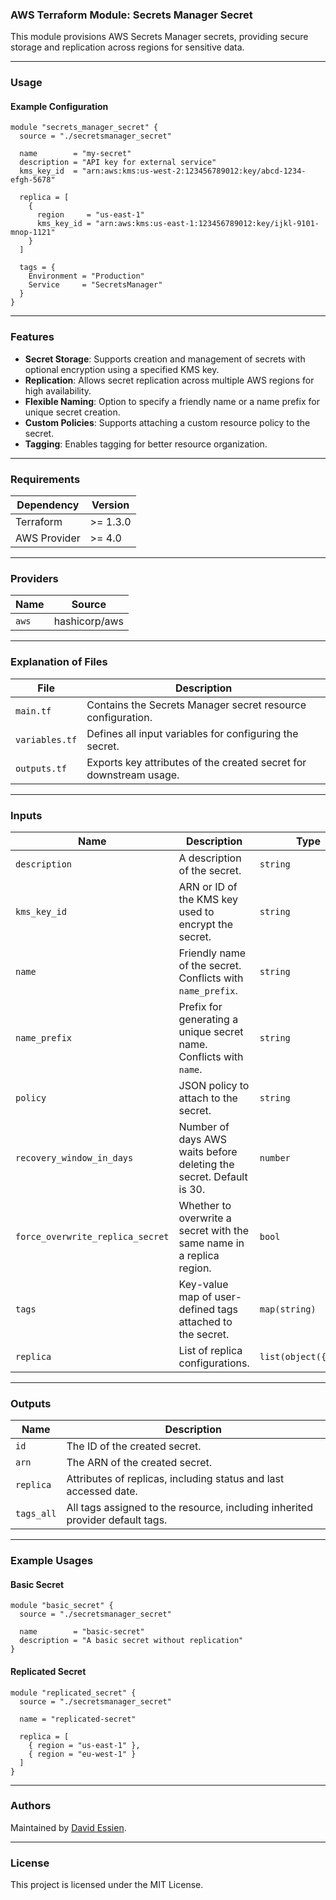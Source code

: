 ### AWS Terraform Module: Secrets Manager Secret

This module provisions AWS Secrets Manager secrets, providing secure storage and replication across regions for sensitive data.

---

### **Usage**

#### Example Configuration

```hcl
module "secrets_manager_secret" {
  source = "./secretsmanager_secret"

  name        = "my-secret"
  description = "API key for external service"
  kms_key_id  = "arn:aws:kms:us-west-2:123456789012:key/abcd-1234-efgh-5678"

  replica = [
    {
      region     = "us-east-1"
      kms_key_id = "arn:aws:kms:us-east-1:123456789012:key/ijkl-9101-mnop-1121"
    }
  ]

  tags = {
    Environment = "Production"
    Service     = "SecretsManager"
  }
}
```

---

### **Features**

- **Secret Storage**: Supports creation and management of secrets with optional encryption using a specified KMS key.
- **Replication**: Allows secret replication across multiple AWS regions for high availability.
- **Flexible Naming**: Option to specify a friendly name or a name prefix for unique secret creation.
- **Custom Policies**: Supports attaching a custom resource policy to the secret.
- **Tagging**: Enables tagging for better resource organization.

---

### **Requirements**

| **Dependency** | **Version** |
| -------------- | ----------- |
| Terraform      | >= 1.3.0    |
| AWS Provider   | >= 4.0      |

---

### **Providers**

| **Name** | **Source**    |
| -------- | ------------- |
| `aws`    | hashicorp/aws |

---

### **Explanation of Files**

| **File**       | **Description**                                                    |
| -------------- | ------------------------------------------------------------------ |
| `main.tf`      | Contains the Secrets Manager secret resource configuration.        |
| `variables.tf` | Defines all input variables for configuring the secret.            |
| `outputs.tf`   | Exports key attributes of the created secret for downstream usage. |

---

### **Inputs**

| **Name**                         | **Description**                                                       | **Type**              | **Default** | **Required** |
| -------------------------------- | --------------------------------------------------------------------- | --------------------- | ----------- | ------------ |
| `description`                    | A description of the secret.                                          | `string`              | `null`      | No           |
| `kms_key_id`                     | ARN or ID of the KMS key used to encrypt the secret.                  | `string`              | `null`      | No           |
| `name`                           | Friendly name of the secret. Conflicts with `name_prefix`.            | `string`              | `null`      | No           |
| `name_prefix`                    | Prefix for generating a unique secret name. Conflicts with `name`.    | `string`              | `null`      | No           |
| `policy`                         | JSON policy to attach to the secret.                                  | `string`              | `null`      | No           |
| `recovery_window_in_days`        | Number of days AWS waits before deleting the secret. Default is 30.   | `number`              | `30`        | No           |
| `force_overwrite_replica_secret` | Whether to overwrite a secret with the same name in a replica region. | `bool`                | `false`     | No           |
| `tags`                           | Key-value map of user-defined tags attached to the secret.            | `map(string)`         | `{}`        | No           |
| `replica`                        | List of replica configurations.                                       | `list(object({...}))` | `[]`        | No           |

---

### **Outputs**

| **Name**   | **Description**                                                               |
| ---------- | ----------------------------------------------------------------------------- |
| `id`       | The ID of the created secret.                                                 |
| `arn`      | The ARN of the created secret.                                                |
| `replica`  | Attributes of replicas, including status and last accessed date.              |
| `tags_all` | All tags assigned to the resource, including inherited provider default tags. |

---

### **Example Usages**

#### Basic Secret

```hcl
module "basic_secret" {
  source = "./secretsmanager_secret"

  name        = "basic-secret"
  description = "A basic secret without replication"
}
```

#### Replicated Secret

```hcl
module "replicated_secret" {
  source = "./secretsmanager_secret"

  name = "replicated-secret"

  replica = [
    { region = "us-east-1" },
    { region = "eu-west-1" }
  ]
}
```

---

### **Authors**

Maintained by [David Essien](https://davidessien.com).

---

### **License**

This project is licensed under the MIT License.
